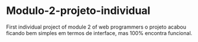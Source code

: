 # Modulo-2-projeto-individual
First individual project of module 2 of web programmers
o projeto acabou ficando bem simples em termos de interface, mas 100% encontra funcional.